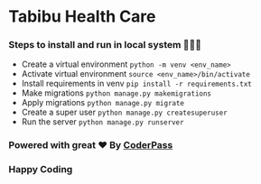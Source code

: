 # Tabibu Health Care
### Steps to install and run in local system 🚀🚀🚀
- Create a virtual environment `python -m venv <env_name>`
- Activate virtual environment `source <env_name>/bin/activate`
- Install requirements in venv `pip install -r requirements.txt`
- Make migrations `python manage.py makemigrations`
- Apply migrations `python manage.py migrate`
- Create a super user `python manage.py createsuperuser`
- Run the server `python manage.py runserver`


### Powered with great ❤️ By [CoderPass](https://coderpass.herokuapp.com)
### Happy Coding
